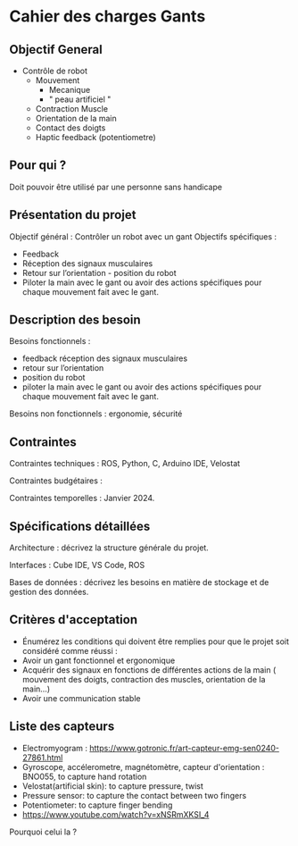 # Cahier des charges Gants 

## Objectif General
- Contrôle de robot
    - Mouvement
        - Mecanique
        - " peau artificiel "
    - Contraction Muscle
    - Orientation de la main
    - Contact des doigts
    - Haptic feedback (potentiometre)
## Pour qui ?
Doit pouvoir être utilisé par une personne sans handicape 

## Présentation du projet
Objectif général : Contrôler un robot avec un gant 
Objectifs spécifiques :
- Feedback
- Réception des signaux musculaires 
- Retour sur l’orientation - position du robot
- Piloter la main avec le gant ou avoir des actions spécifiques pour chaque mouvement fait avec le gant. 
    
## Description des besoin
Besoins fonctionnels :  
- feedback réception des signaux musculaires 
- retour sur l’orientation 
- position du robot 
- piloter la main avec le gant ou avoir des actions spécifiques pour chaque mouvement fait avec le gant. 
                        
Besoins non fonctionnels : ergonomie, sécurité 

## Contraintes
Contraintes techniques : ROS, Python, C, Arduino IDE, Velostat

Contraintes budgétaires : 

Contraintes temporelles : Janvier 2024.

## Spécifications détaillées
Architecture : décrivez la structure générale du projet.

Interfaces : Cube IDE, VS Code, ROS

Bases de données : décrivez les besoins en matière de stockage et de gestion des données.

## Critères d'acceptation
- Énumérez les conditions qui doivent être remplies pour que le projet soit considéré comme réussi :
- Avoir un gant fonctionnel et ergonomique
- Acquérir des signaux en fonctions de différentes actions de la main ( mouvement des doigts, contraction des muscles, orientation de la main…)
- Avoir une communication stable 

## Liste des capteurs
- Electromyogram : https://www.gotronic.fr/art-capteur-emg-sen0240-27861.html
- Gyroscope, accélerometre, magnétomètre, capteur d'orientation : BNO055, to capture hand rotation
- Velostat(artificial skin): to capture pressure, twist
- Pressure sensor: to capture the contact between two fingers
- Potentiometer: to capture finger bending
- https://www.youtube.com/watch?v=xNSRmXKSI_4

Pourquoi celui la ? 

